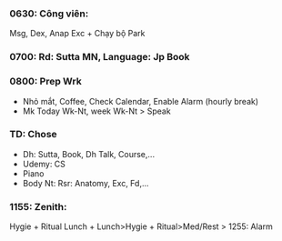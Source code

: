 ### 0630: Công viên:
Msg, Dex, Anap Exc +  Chạy bộ Park
### 0700: Rd: Sutta MN, Language: Jp Book
### 0800: Prep Wrk
* Nhỏ mắt, Coffee, Check Calendar, Enable Alarm (hourly break)
* Mk Today Wk-Nt, week Wk-Nt > Speak
### TD: Chose
* Dh: Sutta, Book, Dh Talk, Course,...
* Udemy: CS
* Piano
* Body Nt: Rsr: Anatomy, Exc, Fd,...
### 1155: Zenith:
Hygie + Ritual Lunch + Lunch>Hygie + Ritual>Med/Rest > 1255: Alarm
